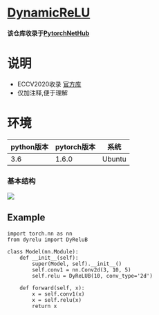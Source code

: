 # [DynamicReLU](https://github.com/Islanna/DynamicReLU)
#### 该仓库收录于[PytorchNetHub](https://github.com/bobo0810/PytorchNetHub)

# 说明
- ECCV2020收录 [官方库](https://github.com/Islanna/DynamicReLU)
- 仅加注释,便于理解

# 环境

| python版本 | pytorch版本 | 系统   |
|------------|-------------|--------|
| 3.6        | 1.6.0       | Ubuntu |

### 基本结构
![](https://github.com/bobo0810/DynamicReLU/blob/master/dyrelu.png)

## Example
```
import torch.nn as nn
from dyrelu import DyReluB

class Model(nn.Module):
    def __init__(self):
        super(Model, self).__init__()
        self.conv1 = nn.Conv2d(3, 10, 5)
        self.relu = DyReLUB(10, conv_type='2d')

    def forward(self, x):
        x = self.conv1(x)
        x = self.relu(x)
        return x
```
